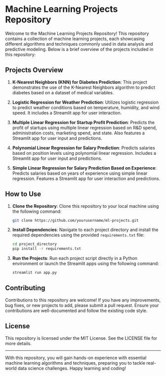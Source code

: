 # Machine Learning Projects Repository

Welcome to the Machine Learning Projects Repository! This repository contains a collection of machine learning projects, each showcasing different algorithms and techniques commonly used in data analysis and predictive modeling. Below is a brief overview of the projects included in this repository:

## Projects Overview

1. **K-Nearest Neighbors (KNN) for Diabetes Prediction**: This project demonstrates the use of the K-Nearest Neighbors algorithm to predict diabetes based on a dataset of medical variables.

2. **Logistic Regression for Weather Prediction**: Utilizes logistic regression to predict weather conditions based on temperature, humidity, and wind speed. It includes a Streamlit app for user interaction.

3. **Multiple Linear Regression for Startup Profit Prediction**: Predicts the profit of startups using multiple linear regression based on R&D spend, administration costs, marketing spend, and state. Also features a Streamlit app for user input and predictions.

4. **Polynomial Linear Regression for Salary Prediction**: Predicts salaries based on position levels using polynomial linear regression. Includes a Streamlit app for user input and predictions.

5. **Simple Linear Regression for Salary Prediction Based on Experience**: Predicts salaries based on years of experience using simple linear regression. Features a Streamlit app for user interaction and predictions.

## How to Use

1. **Clone the Repository**: Clone this repository to your local machine using the following command:
    ```bash
    git clone https://github.com/yourusername/ml-projects.git
    ```

2. **Install Dependencies**: Navigate to each project directory and install the required dependencies using the provided `requirements.txt` file:
    ```bash
    cd project_directory
    pip install -r requirements.txt
    ```

3. **Run the Projects**: Run each project script directly in a Python environment or launch the Streamlit apps using the following command:
    ```bash
    streamlit run app.py
    ```

## Contributing

Contributions to this repository are welcome! If you have any improvements, bug fixes, or new projects to add, please submit a pull request. Ensure your contributions are well-documented and follow the existing code style.

## License

This repository is licensed under the MIT License. See the LICENSE file for more details.

---

With this repository, you will gain hands-on experience with essential machine learning algorithms and techniques, preparing you to tackle real-world data science challenges. Happy learning and coding!
